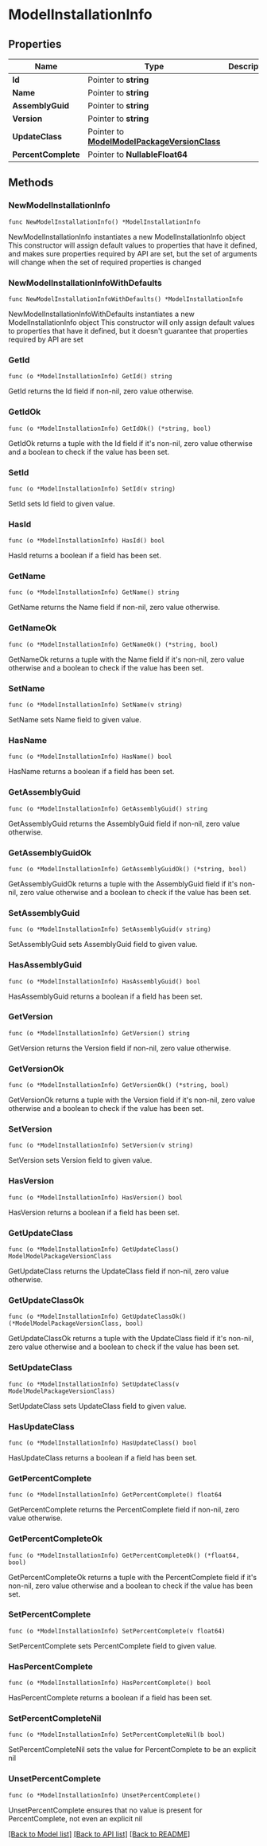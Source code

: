 # ModelInstallationInfo

## Properties

Name | Type | Description | Notes
------------ | ------------- | ------------- | -------------
**Id** | Pointer to **string** |  | [optional] 
**Name** | Pointer to **string** |  | [optional] 
**AssemblyGuid** | Pointer to **string** |  | [optional] 
**Version** | Pointer to **string** |  | [optional] 
**UpdateClass** | Pointer to [**ModelModelPackageVersionClass**](ModelPackageVersionClass.md) |  | [optional] 
**PercentComplete** | Pointer to **NullableFloat64** |  | [optional] 

## Methods

### NewModelInstallationInfo

`func NewModelInstallationInfo() *ModelInstallationInfo`

NewModelInstallationInfo instantiates a new ModelInstallationInfo object
This constructor will assign default values to properties that have it defined,
and makes sure properties required by API are set, but the set of arguments
will change when the set of required properties is changed

### NewModelInstallationInfoWithDefaults

`func NewModelInstallationInfoWithDefaults() *ModelInstallationInfo`

NewModelInstallationInfoWithDefaults instantiates a new ModelInstallationInfo object
This constructor will only assign default values to properties that have it defined,
but it doesn't guarantee that properties required by API are set

### GetId

`func (o *ModelInstallationInfo) GetId() string`

GetId returns the Id field if non-nil, zero value otherwise.

### GetIdOk

`func (o *ModelInstallationInfo) GetIdOk() (*string, bool)`

GetIdOk returns a tuple with the Id field if it's non-nil, zero value otherwise
and a boolean to check if the value has been set.

### SetId

`func (o *ModelInstallationInfo) SetId(v string)`

SetId sets Id field to given value.

### HasId

`func (o *ModelInstallationInfo) HasId() bool`

HasId returns a boolean if a field has been set.

### GetName

`func (o *ModelInstallationInfo) GetName() string`

GetName returns the Name field if non-nil, zero value otherwise.

### GetNameOk

`func (o *ModelInstallationInfo) GetNameOk() (*string, bool)`

GetNameOk returns a tuple with the Name field if it's non-nil, zero value otherwise
and a boolean to check if the value has been set.

### SetName

`func (o *ModelInstallationInfo) SetName(v string)`

SetName sets Name field to given value.

### HasName

`func (o *ModelInstallationInfo) HasName() bool`

HasName returns a boolean if a field has been set.

### GetAssemblyGuid

`func (o *ModelInstallationInfo) GetAssemblyGuid() string`

GetAssemblyGuid returns the AssemblyGuid field if non-nil, zero value otherwise.

### GetAssemblyGuidOk

`func (o *ModelInstallationInfo) GetAssemblyGuidOk() (*string, bool)`

GetAssemblyGuidOk returns a tuple with the AssemblyGuid field if it's non-nil, zero value otherwise
and a boolean to check if the value has been set.

### SetAssemblyGuid

`func (o *ModelInstallationInfo) SetAssemblyGuid(v string)`

SetAssemblyGuid sets AssemblyGuid field to given value.

### HasAssemblyGuid

`func (o *ModelInstallationInfo) HasAssemblyGuid() bool`

HasAssemblyGuid returns a boolean if a field has been set.

### GetVersion

`func (o *ModelInstallationInfo) GetVersion() string`

GetVersion returns the Version field if non-nil, zero value otherwise.

### GetVersionOk

`func (o *ModelInstallationInfo) GetVersionOk() (*string, bool)`

GetVersionOk returns a tuple with the Version field if it's non-nil, zero value otherwise
and a boolean to check if the value has been set.

### SetVersion

`func (o *ModelInstallationInfo) SetVersion(v string)`

SetVersion sets Version field to given value.

### HasVersion

`func (o *ModelInstallationInfo) HasVersion() bool`

HasVersion returns a boolean if a field has been set.

### GetUpdateClass

`func (o *ModelInstallationInfo) GetUpdateClass() ModelModelPackageVersionClass`

GetUpdateClass returns the UpdateClass field if non-nil, zero value otherwise.

### GetUpdateClassOk

`func (o *ModelInstallationInfo) GetUpdateClassOk() (*ModelModelPackageVersionClass, bool)`

GetUpdateClassOk returns a tuple with the UpdateClass field if it's non-nil, zero value otherwise
and a boolean to check if the value has been set.

### SetUpdateClass

`func (o *ModelInstallationInfo) SetUpdateClass(v ModelModelPackageVersionClass)`

SetUpdateClass sets UpdateClass field to given value.

### HasUpdateClass

`func (o *ModelInstallationInfo) HasUpdateClass() bool`

HasUpdateClass returns a boolean if a field has been set.

### GetPercentComplete

`func (o *ModelInstallationInfo) GetPercentComplete() float64`

GetPercentComplete returns the PercentComplete field if non-nil, zero value otherwise.

### GetPercentCompleteOk

`func (o *ModelInstallationInfo) GetPercentCompleteOk() (*float64, bool)`

GetPercentCompleteOk returns a tuple with the PercentComplete field if it's non-nil, zero value otherwise
and a boolean to check if the value has been set.

### SetPercentComplete

`func (o *ModelInstallationInfo) SetPercentComplete(v float64)`

SetPercentComplete sets PercentComplete field to given value.

### HasPercentComplete

`func (o *ModelInstallationInfo) HasPercentComplete() bool`

HasPercentComplete returns a boolean if a field has been set.

### SetPercentCompleteNil

`func (o *ModelInstallationInfo) SetPercentCompleteNil(b bool)`

 SetPercentCompleteNil sets the value for PercentComplete to be an explicit nil

### UnsetPercentComplete
`func (o *ModelInstallationInfo) UnsetPercentComplete()`

UnsetPercentComplete ensures that no value is present for PercentComplete, not even an explicit nil

[[Back to Model list]](../README.md#documentation-for-models) [[Back to API list]](../README.md#documentation-for-api-endpoints) [[Back to README]](../README.md)


